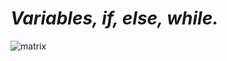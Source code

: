 # **_Variables, if, else, while._**

![matrix](https://encrypted-tbn0.gstatic.com/images?q=tbn:ANd9GcSg2cJSAoT5z3qJCQ9Lm1W3nRnutUMj6BCrpw&usqp=CAU)
